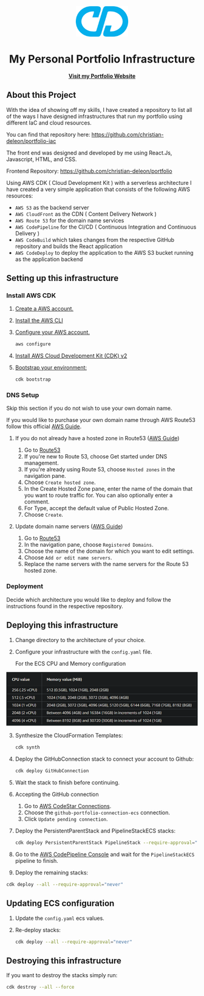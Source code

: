 <div align="center">
  <a href="https://christiandeleon.me/">
    <img src="images/logo192.png" alt="Logo" height="80">
  </a>

   <h1 align="center">My Personal Portfolio Infrastructure</h1>
   <a href="https://github.com/othneildrew/Best-README-Template"><strong>Visit my Portfolio Website</strong></a>

</div>

## About this Project

With the idea of showing off my skills, I have created a repository to list all of the ways I have designed infrastructures that run my portfolio using different IaC and cloud resources.

You can find that repository here: https://github.com/christian-deleon/portfolio-iac

The front end was designed and developed by me using React.Js, Javascript, HTML, and CSS.

Frontend Repository: https://github.com/christian-deleon/portfolio

Using AWS CDK ( Cloud Development Kit ) with a serverless architecture I have created a very simple application that consists of the following AWS resources:

- `AWS S3` as the backend server
- `AWS CloudFront` as the CDN ( Content Delivery Network )
- `AWS Route 53` for the domain name services
- `AWS CodePipeline` for the CI/CD ( Continuous Integration and Continuous Delivery )
- `AWS CodeBuild` which takes changes from the respective GitHub repository and builds the React application
- `AWS CodeDeploy` to deploy the application to the AWS S3 bucket running as the application backend

## Setting up this infrastructure

### Install AWS CDK

1. [Create a AWS account.](https://docs.aws.amazon.com/accounts/latest/reference/manage-acct-creating.html)

2. [Install the AWS CLI](https://docs.aws.amazon.com/cli/latest/userguide/getting-started-install.html)

3. [Configure your AWS account.](https://docs.aws.amazon.com/cli/latest/userguide/cli-configure-quickstart.html)

   ```bash
   aws configure
   ```

4. [Install AWS Cloud Development Kit (CDK) v2](https://docs.aws.amazon.com/cdk/v2/guide/getting_started.html)

5. [Bootstrap your environment:](https://docs.aws.amazon.com/cdk/v2/guide/bootstrapping.html)
   
   ```bash
   cdk bootstrap
   ```

### DNS Setup

Skip this section if you do not wish to use your own domain name.

If you would like to purchase your own domain name through AWS Route53 follow this official [AWS Guide](https://docs.aws.amazon.com/Route53/latest/DeveloperGuide/domain-register.html#domain-register-procedure).

1. If you do not already have a hosted zone in Route53 ([AWS Guide](https://docs.aws.amazon.com/Route53/latest/DeveloperGuide/CreatingHostedZone.html))

   1. Go to [Route53](console.aws.amazon.com/route53)
   2. If you're new to Route 53, choose Get started under DNS management.
   3. If you're already using Route 53, choose `Hosted zones` in the navigation pane.
   4. Choose `Create hosted zone`.
   5. In the Create Hosted Zone pane, enter the name of the domain that you want to route traffic for. You can also optionally enter a comment.
   6. For Type, accept the default value of Public Hosted Zone.
   7. Choose `Create`.

2. Update domain name servers ([AWS Guide](https://docs.aws.amazon.com/Route53/latest/DeveloperGuide/domain-name-servers-glue-records.html#domain-name-servers-glue-records-adding-changing))
   1. Go to [Route53](console.aws.amazon.com/route53)
   2. In the navigation pane, choose `Registered Domains`.
   3. Choose the name of the domain for which you want to edit settings.
   4. Choose `Add or edit name servers`.
   5. Replace the name servers with the name servers for the Route 53 hosted zone.

### Deployment

Decide which architecture you would like to deploy and follow the instructions found in the respective repository.

## Deploying this infrastructure

1. Change directory to the architecture of your choice.

2. Configure your infrastructure with the `config.yaml` file.

   For the ECS CPU and Memory configuration
<div align="left">
  <img alt="Demo" src="./images/fargate_cpu_memory_chart.png" />
</div>

3. Synthesize the CloudFormation Templates:
    ```bash
    cdk synth
    ```

4. Deploy the GitHubConnection stack to connect your account to Github:
   ```bash
   cdk deploy GitHubConnection
   ```

5. Wait the stack to finish before continuing.

6. Accepting the GitHub connection 
   
   1. Go to [AWS CodeStar Connections](https://us-east-1.console.aws.amazon.com/codesuite/settings/connections).
   2. Choose the `github-portfolio-connection-ecs` connection.
   3. Click `Update pending connection`.

7. Deploy the PersistentParentStack and PipelineStackECS stacks:
   ```bash
   cdk deploy PersistentParentStack PipelineStack --require-approval="never"
   ```

8. Go to the [AWS CodePipeline Console](https://console.aws.amazon.com/codesuite/codepipeline/pipelines) and wait for the `PipelineStackECS` pipeline to finish.

9.  Deploy the remaining stacks:
   ```bash
   cdk deploy --all --require-approval="never"
   ``` 

## Updating ECS configuration

1. Update the `config.yaml` ecs values.

2. Re-deploy stacks:
   ```bash
   cdk deploy --all --require-approval="never"
   ``` 

## Destroying this infrastructure

If you want to destroy the stacks simply run:
   ```bash
   cdk destroy --all --force
   ```

